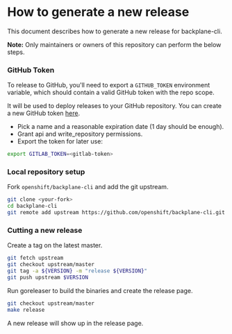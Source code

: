 # How to generate a new release
This document describes how to generate a new release for backplane-cli.

**Note:** Only maintainers or owners of this repository can perform the below steps.

### GitHub Token
To release to GitHub, you'll need to export a `GITHUB_TOKEN` environment variable, which should contain a valid GitHub token with the repo scope. 

It will be used to deploy releases to your GitHub repository. You can create a new GitHub token [here](https://github.com/settings/tokens/new).

- Pick a name and a reasonable expiration date (1 day should be enough).
- Grant api and write_repository permissions.
- Export the token for later use:

```bash
export GITLAB_TOKEN=<gitlab-token>
```

### Local repository setup
Fork `openshift/backplane-cli` and add the git upstream.

```bash
git clone <your-fork>
cd backplane-cli
git remote add upstream https://github.com/openshift/backplane-cli.git
```

### Cutting a new release
Create a tag on the latest master.

```bash
git fetch upstream
git checkout upstream/master
git tag -a ${VERSION} -m "release ${VERSION}"
git push upstream $VERSION
```

Run goreleaser to build the binaries and create the release page.

```bash
git checkout upstream/master
make release
```

A new release will show up in the release page.
